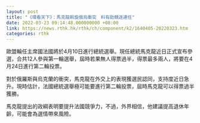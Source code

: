 ```yaml
---
layout: post
title: "《環看天下》：馬克龍斡旋俄烏衝突　料有助競逐連任"
date: 2022-03-23 09:14:48.000000000 +08:00
link: https://news.rthk.hk/rthk/ch/component/k2/1640405-20220323.htm
categories: rthk
---
```


歐盟輪任主席國法國將於4月10日進行總統選舉。現任總統馬克龍近日正式宣布參選，合共12人參與第一輪選舉，屆時若果無人得票過半，得票最多兩人，將要在4月24日進行第二輪投票。

對於俄羅斯與烏克蘭的衝突，馬克龍在外交上的表現獲選民認同，支持度近日急升。現時估計，法國總統選舉極可能要進行第二輪投票，屆時馬克龍可以得票過半獲勝。

馬克龍提出的政綱表明要提升法國競爭力，不過，外界相信，他建議提高退休年齡，可能會為選情帶來風險。
